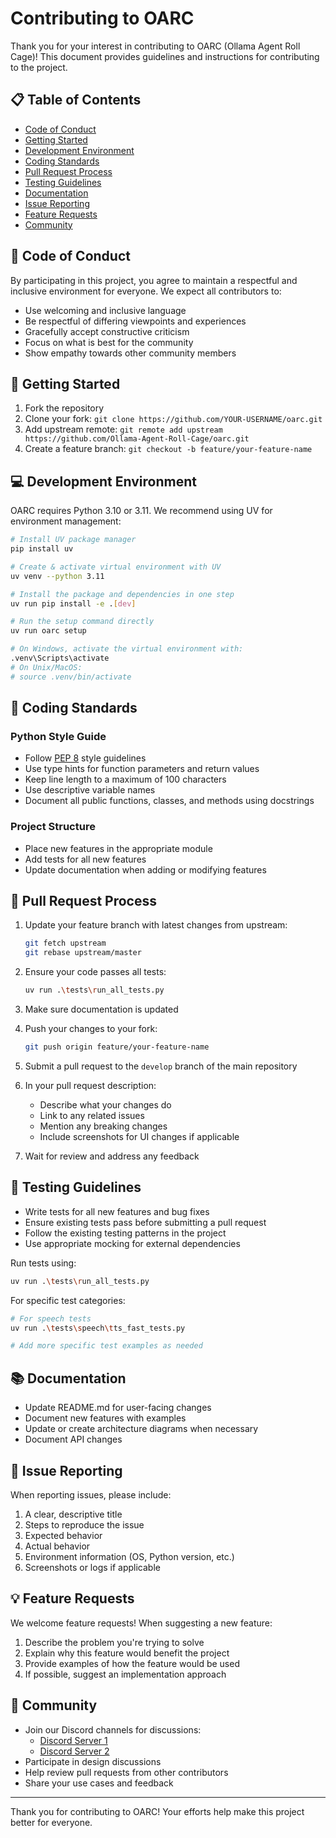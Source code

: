 # Contributing to OARC

Thank you for your interest in contributing to OARC (Ollama Agent Roll Cage)! This document provides guidelines and instructions for contributing to the project.

## 📋 Table of Contents

- [Code of Conduct](#code-of-conduct)
- [Getting Started](#getting-started)
- [Development Environment](#development-environment)
- [Coding Standards](#coding-standards)
- [Pull Request Process](#pull-request-process)
- [Testing Guidelines](#testing-guidelines)
- [Documentation](#documentation)
- [Issue Reporting](#issue-reporting)
- [Feature Requests](#feature-requests)
- [Community](#community)

## 📜 Code of Conduct

By participating in this project, you agree to maintain a respectful and inclusive environment for everyone. We expect all contributors to:

- Use welcoming and inclusive language
- Be respectful of differing viewpoints and experiences
- Gracefully accept constructive criticism
- Focus on what is best for the community
- Show empathy towards other community members

## 🚀 Getting Started

1. Fork the repository
2. Clone your fork: `git clone https://github.com/YOUR-USERNAME/oarc.git`
3. Add upstream remote: `git remote add upstream https://github.com/Ollama-Agent-Roll-Cage/oarc.git`
4. Create a feature branch: `git checkout -b feature/your-feature-name`

## 💻 Development Environment

OARC requires Python 3.10 or 3.11. We recommend using UV for environment management:

```bash
# Install UV package manager
pip install uv

# Create & activate virtual environment with UV
uv venv --python 3.11

# Install the package and dependencies in one step
uv run pip install -e .[dev]

# Run the setup command directly
uv run oarc setup

# On Windows, activate the virtual environment with:
.venv\Scripts\activate
# On Unix/MacOS:
# source .venv/bin/activate
```

## 🧰 Coding Standards

### Python Style Guide

- Follow [PEP 8](https://pep8.org/) style guidelines
- Use type hints for function parameters and return values
- Keep line length to a maximum of 100 characters
- Use descriptive variable names
- Document all public functions, classes, and methods using docstrings

### Project Structure

- Place new features in the appropriate module
- Add tests for all new features
- Update documentation when adding or modifying features

## 🔄 Pull Request Process

1. Update your feature branch with latest changes from upstream:
   ```bash
   git fetch upstream
   git rebase upstream/master
   ```

2. Ensure your code passes all tests:
   ```bash
   uv run .\tests\run_all_tests.py
   ```

3. Make sure documentation is updated

4. Push your changes to your fork:
   ```bash
   git push origin feature/your-feature-name
   ```

5. Submit a pull request to the `develop` branch of the main repository

6. In your pull request description:
   - Describe what your changes do
   - Link to any related issues
   - Mention any breaking changes
   - Include screenshots for UI changes if applicable

7. Wait for review and address any feedback

## 🧪 Testing Guidelines

- Write tests for all new features and bug fixes
- Ensure existing tests pass before submitting a pull request
- Follow the existing testing patterns in the project
- Use appropriate mocking for external dependencies

Run tests using:
```bash
uv run .\tests\run_all_tests.py
```

For specific test categories:
```bash
# For speech tests
uv run .\tests\speech\tts_fast_tests.py

# Add more specific test examples as needed
```

## 📚 Documentation

- Update README.md for user-facing changes
- Document new features with examples
- Update or create architecture diagrams when necessary
- Document API changes

## 🐛 Issue Reporting

When reporting issues, please include:

1. A clear, descriptive title
2. Steps to reproduce the issue
3. Expected behavior
4. Actual behavior
5. Environment information (OS, Python version, etc.)
6. Screenshots or logs if applicable

## 💡 Feature Requests

We welcome feature requests! When suggesting a new feature:

1. Describe the problem you're trying to solve
2. Explain why this feature would benefit the project
3. Provide examples of how the feature would be used
4. If possible, suggest an implementation approach

## 👥 Community

- Join our Discord channels for discussions:
  - [Discord Server 1](https://discord.gg/vksT5csPbd)
  - [Discord Server 2](https://discord.gg/mNeQZzBHuW)
- Participate in design discussions
- Help review pull requests from other contributors
- Share your use cases and feedback

---

Thank you for contributing to OARC! Your efforts help make this project better for everyone.
